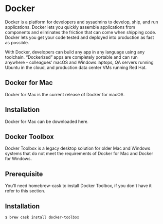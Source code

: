 # Docker
Docker is a platform for developers and sysadmins to develop, ship, and run applications. Docker lets you quickly assemble applications from components and eliminates the friction that can come when shipping code. Docker lets you get your code tested and deployed into production as fast as possible.

With Docker, developers can build any app in any language using any toolchain. “Dockerized” apps are completely portable and can run anywhere - colleagues’ macOS and Windows laptops, QA servers running Ubuntu in the cloud, and production data center VMs running Red Hat.

## Docker for Mac
Docker for Mac is the current release of Docker for macOS.

## Installation
Docker for Mac can be downloaded here.

## Docker Toolbox
Docker Toolbox is a legacy desktop solution for older Mac and Windows systems that do not meet the requirements of Docker for Mac and Docker for Windows.

## Prerequisite
You'll need homebrew-cask to install Docker Toolbox, if you don't have it refer to this section.

## Installation
```
$ brew cask install docker-toolbox
```
